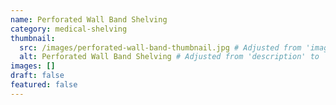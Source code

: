 ```yaml
---
name: Perforated Wall Band Shelving
category: medical-shelving
thumbnail:
  src: /images/perforated-wall-band-thumbnail.jpg # Adjusted from 'image' to 'src'
  alt: Perforated Wall Band Shelving # Adjusted from 'description' to 'alt'
images: []
draft: false
featured: false
---
```

